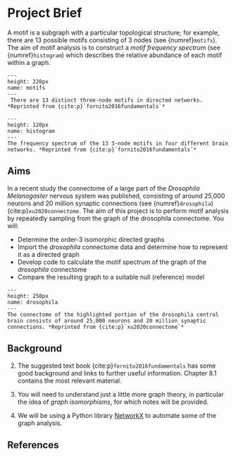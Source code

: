 # Project Brief

A motif is a subgraph with a particular topological structure; for example, there are 13 possible motifs consisting of 3 nodes (see {numref}`motifs`). The aim of motif analysis is to construct a *motif frequency spectrum* (see {numref}`histogram`) which describes the relative abundance of each motif within a graph.
```{figure} motifs.png
---
height: 220px
name: motifs
---
 There are 13 distinct three-node motifs in directed networks. *Reprinted from {cite:p}`fornito2016fundamentals`*
```

```{figure} histogram.png
---
height: 120px
name: histogram
---
The frequency spectrum of the 13 3-node motifs in four different brain networks. *Reprinted from {cite:p}`fornito2016fundamentals`*
```

## Aims

In a recent study the connectome of a large part of the *Drosophila Melanogaster* nervous system was published, consisting of around 25,000 neurons and 20 million synaptic connections (see {numref}`drosophila`) {cite:p}`xu2020connectome`. The aim of this project is to perform motif analysis by repeatedly sampling from the graph of the drosophila connectome. You will:

 - Determine the order-3 isomorphic directed graphs
 - Import the *drosophila* connectome data and determine how to represent it as a directed graph
 - Develop code to calculate the motif spectrum of the graph of the *drosophila* connectome
 - Compare the resulting graph to a suitable null (reference) model

```{figure} drosophila.png
---
height: 250px
name: drosophila
---
The connectome of the highlighted portion of the drosophila central brain consists of around 25,000 neurons and 20 million synaptic connections. *Reprinted from {cite:p}`xu2020connectome`*
```

## Background

2. The suggested text book {cite:p}`fornito2016fundamentals` has some good background and links to further useful information. Chapter 8.1 contains the most relevant material.

3. You will need to understand just a little more graph theory, in particular the idea of *graph isomorphisms*, for which notes will be provided.

4. We will be using a Python library [NetworkX](https://networkx.org/) to automate some of the graph analysis.

## References

```{bibliography}
```
